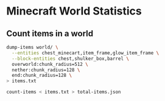 # Minecraft World Statistics

## Count items in a world

```sh
dump-items world/ \
  --entities chest_minecart,item_frame,glow_item_frame \
  --block-entities chest,shulker_box,barrel \
  overworld:chunk_radius=512 \
  nether:chunk_radius=128 \
  end:chunk_radius=128 \
> items.txt

count-items < items.txt > total-items.json
```
